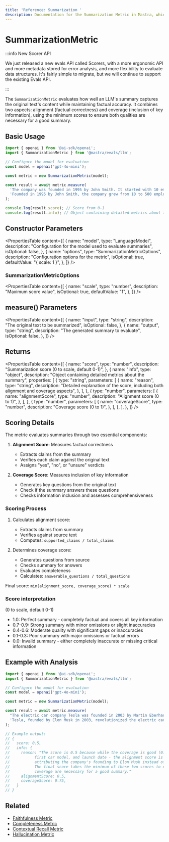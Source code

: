 ```yaml
---
title: 'Reference: Summarization '
description: Documentation for the Summarization Metric in Mastra, which evaluates the quality of LLM-generated summaries for content and factual accuracy.
---
```


# SummarizationMetric

:::info New Scorer API

We just released a new evals API called Scorers, with a more ergonomic API and more metadata stored for error analysis, and more flexibility to evaluate data structures. It's fairly simple to migrate, but we will continue to support the existing Evals API.

:::

The `SummarizationMetric` evaluates how well an LLM's summary captures the original text's content while maintaining factual accuracy. It combines two aspects: alignment (factual correctness) and coverage (inclusion of key information), using the minimum scores to ensure both qualities are necessary for a good summary.

## Basic Usage

```typescript
import { openai } from '@ai-sdk/openai';
import { SummarizationMetric } from '@mastra/evals/llm';

// Configure the model for evaluation
const model = openai('gpt-4o-mini');

const metric = new SummarizationMetric(model);

const result = await metric.measure(
  'The company was founded in 1995 by John Smith. It started with 10 employees and grew to 500 by 2020. The company is based in Seattle.',
  'Founded in 1995 by John Smith, the company grew from 10 to 500 employees by 2020.',
);

console.log(result.score); // Score from 0-1
console.log(result.info); // Object containing detailed metrics about the summary
```

## Constructor Parameters

<PropertiesTable
content={[
{
name: "model",
type: "LanguageModel",
description: "Configuration for the model used to evaluate summaries",
isOptional: false,
},
{
name: "options",
type: "SummarizationMetricOptions",
description: "Configuration options for the metric",
isOptional: true,
defaultValue: "{ scale: 1 }",
},
]}
/>

### SummarizationMetricOptions

<PropertiesTable
content={[
{
name: "scale",
type: "number",
description: "Maximum score value",
isOptional: true,
defaultValue: "1",
},
]}
/>

## measure() Parameters

<PropertiesTable
content={[
{
name: "input",
type: "string",
description: "The original text to be summarized",
isOptional: false,
},
{
name: "output",
type: "string",
description: "The generated summary to evaluate",
isOptional: false,
},
]}
/>

## Returns

<PropertiesTable
content={[
{
name: "score",
type: "number",
description: "Summarization score (0 to scale, default 0-1)",
},
{
name: "info",
type: "object",
description: "Object containing detailed metrics about the summary",
properties: [
{
type: "string",
parameters: [
{
name: "reason",
type: "string",
description:
"Detailed explanation of the score, including both alignment and coverage aspects",
},
],
},
{
type: "number",
parameters: [
{
name: "alignmentScore",
type: "number",
description: "Alignment score (0 to 1)",
},
],
},
{
type: "number",
parameters: [
{
name: "coverageScore",
type: "number",
description: "Coverage score (0 to 1)",
},
],
},
],
},
]}
/>

## Scoring Details

The metric evaluates summaries through two essential components:

1. **Alignment Score**: Measures factual correctness
   - Extracts claims from the summary
   - Verifies each claim against the original text
   - Assigns "yes", "no", or "unsure" verdicts

2. **Coverage Score**: Measures inclusion of key information
   - Generates key questions from the original text
   - Check if the summary answers these questions
   - Checks information inclusion and assesses comprehensiveness

### Scoring Process

1. Calculates alignment score:
   - Extracts claims from summary
   - Verifies against source text
   - Computes: `supported_claims / total_claims`

2. Determines coverage score:
   - Generates questions from source
   - Checks summary for answers
   - Evaluates completeness
   - Calculates: `answerable_questions / total_questions`

Final score: `min(alignment_score, coverage_score) * scale`

### Score interpretation

(0 to scale, default 0-1)

- 1.0: Perfect summary - completely factual and covers all key information
- 0.7-0.9: Strong summary with minor omissions or slight inaccuracies
- 0.4-0.6: Moderate quality with significant gaps or inaccuracies
- 0.1-0.3: Poor summary with major omissions or factual errors
- 0.0: Invalid summary - either completely inaccurate or missing critical information

## Example with Analysis

```typescript
import { openai } from '@ai-sdk/openai';
import { SummarizationMetric } from '@mastra/evals/llm';

// Configure the model for evaluation
const model = openai('gpt-4o-mini');

const metric = new SummarizationMetric(model);

const result = await metric.measure(
  "The electric car company Tesla was founded in 2003 by Martin Eberhard and Marc Tarpenning. Elon Musk joined in 2004 as the largest investor and became CEO in 2008. The company's first car, the Roadster, was launched in 2008.",
  'Tesla, founded by Elon Musk in 2003, revolutionized the electric car industry starting with the Roadster in 2008.',
);

// Example output:
// {
//   score: 0.5,
//   info: {
//     reason: "The score is 0.5 because while the coverage is good (0.75) - mentioning the founding year,
//           first car model, and launch date - the alignment score is lower (0.5) due to incorrectly
//           attributing the company's founding to Elon Musk instead of Martin Eberhard and Marc Tarpenning.
//           The final score takes the minimum of these two scores to ensure both factual accuracy and
//           coverage are necessary for a good summary."
//     alignmentScore: 0.5,
//     coverageScore: 0.75,
//   }
// }
```

## Related

- [Faithfulness Metric](./faithfulness)
- [Completeness Metric](./completeness)
- [Contextual Recall Metric](./contextual-recall)
- [Hallucination Metric](./hallucination)
